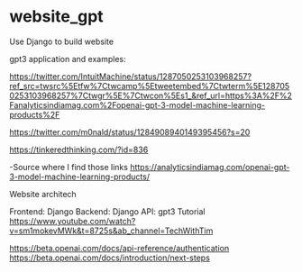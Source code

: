 # website_gpt
Use Django to build website


gpt3 application and examples:

https://twitter.com/IntuitMachine/status/1287050253103968257?ref_src=twsrc%5Etfw%7Ctwcamp%5Etweetembed%7Ctwterm%5E1287050253103968257%7Ctwgr%5E%7Ctwcon%5Es1_&ref_url=https%3A%2F%2Fanalyticsindiamag.com%2Fopenai-gpt-3-model-machine-learning-products%2F

https://twitter.com/m0nald/status/1284908940149395456?s=20

https://tinkeredthinking.com/?id=836


-Source where I find those links https://analyticsindiamag.com/openai-gpt-3-model-machine-learning-products/


Website architech

Frontend: Django
Backend: Django
API: gpt3
Tutorial 
https://www.youtube.com/watch?v=sm1mokevMWk&t=8725s&ab_channel=TechWithTim


https://beta.openai.com/docs/api-reference/authentication
https://beta.openai.com/docs/introduction/next-steps
